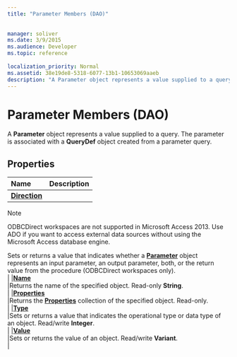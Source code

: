 ```yaml
---
title: "Parameter Members (DAO)"
 
 
manager: soliver
ms.date: 3/9/2015
ms.audience: Developer
ms.topic: reference
  
localization_priority: Normal
ms.assetid: 38e19de8-5318-6077-13b1-10653069aaeb
description: "A Parameter object represents a value supplied to a query. The parameter is associated with a QueryDef object created from a parameter query."
---
```


# Parameter Members (DAO)

A **Parameter** object represents a value supplied to a query. The parameter is associated with a **QueryDef** object created from a parameter query. 
  
## Properties

|**Name**|**Description**|
|:-----|:-----|
|**[Direction](parameter-direction-property-dao.md)** <br/> |
> [!NOTE]
> ODBCDirect workspaces are not supported in Microsoft Access 2013. Use ADO if you want to access external data sources without using the Microsoft Access database engine. 
  
Sets or returns a value that indicates whether a **[Parameter](parameter-object-dao.md)** object represents an input parameter, an output parameter, both, or the return value from the procedure (ODBCDirect workspaces only).  <br/> |
|**[Name](parameter-name-property-dao.md)** <br/> |Returns the name of the specified object. Read-only **String**.  <br/> |
|**[Properties](parameter-properties-property-dao.md)** <br/> |Returns the **[Properties](properties-collection-dao.md)** collection of the specified object. Read-only.  <br/> |
|**[Type](parameter-type-property-dao.md)** <br/> |Sets or returns a value that indicates the operational type or data type of an object. Read/write **Integer**.  <br/> |
|**[Value](parameter-value-property-dao.md)** <br/> |Sets or returns the value of an object. Read/write **Variant**.  <br/> |
   

